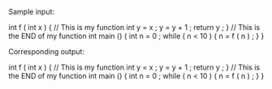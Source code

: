 Sample input:

int f ( int x ) { // This is my function
int y = x ; y = y + 1 ; return y ; } // This is the END of my function
int main () { int n = 0 ; while ( n < 10 ) { n = f ( n ) ; } }

Corresponding output:

int f ( int x ) {
    // This is my function
    int y = x ;
    y = y + 1 ;
    return y ;
}
// This is the END of my function
int main () {
    int n = 0 ;
    while ( n < 10 ) {
        n = f ( n ) ;
    }
}
